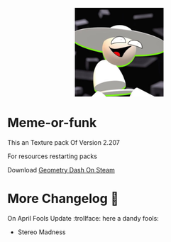 <p align=center>
  <img src="pack.png" alt="BAMBI IS BACK???" width=200 />
</p>

# Meme-or-funk
This an Texture pack Of Version 2.207

For resources restarting packs

Download [Geometry Dash On Steam](https://store.steampowered.com/app/322170/Geometry_Dash/)

# More Changelog :eagle:
On April Fools Update :trollface: here a dandy fools:
- Stereo Madness
